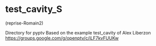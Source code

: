 # test_cavity_S
 (reprise-Romain2)

Directory for pyptv
Based on the example test_cavity of Alex Liberzon
https://groups.google.com/g/openptv/c/jLF7kvFUUKw
